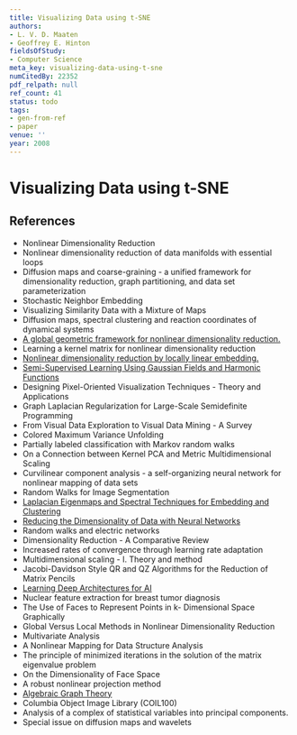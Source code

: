 ```yaml
---
title: Visualizing Data using t-SNE
authors:
- L. V. D. Maaten
- Geoffrey E. Hinton
fieldsOfStudy:
- Computer Science
meta_key: visualizing-data-using-t-sne
numCitedBy: 22352
pdf_relpath: null
ref_count: 41
status: todo
tags:
- gen-from-ref
- paper
venue: ''
year: 2008
---
```


# Visualizing Data using t-SNE

## References

- Nonlinear Dimensionality Reduction
- Nonlinear dimensionality reduction of data manifolds with essential loops
- Diffusion maps and coarse-graining - a unified framework for dimensionality reduction, graph partitioning, and data set parameterization
- Stochastic Neighbor Embedding
- Visualizing Similarity Data with a Mixture of Maps
- Diffusion maps, spectral clustering and reaction coordinates of dynamical systems
- [A global geometric framework for nonlinear dimensionality reduction.](./a-global-geometric-framework-for-nonlinear-dimensionality-reduction.md)
- Learning a kernel matrix for nonlinear dimensionality reduction
- [Nonlinear dimensionality reduction by locally linear embedding.](./nonlinear-dimensionality-reduction-by-locally-linear-embedding.md)
- [Semi-Supervised Learning Using Gaussian Fields and Harmonic Functions](./semi-supervised-learning-using-gaussian-fields-and-harmonic-functions.md)
- Designing Pixel-Oriented Visualization Techniques - Theory and Applications
- Graph Laplacian Regularization for Large-Scale Semidefinite Programming
- From Visual Data Exploration to Visual Data Mining - A Survey
- Colored Maximum Variance Unfolding
- Partially labeled classification with Markov random walks
- On a Connection between Kernel PCA and Metric Multidimensional Scaling
- Curvilinear component analysis - a self-organizing neural network for nonlinear mapping of data sets
- Random Walks for Image Segmentation
- [Laplacian Eigenmaps and Spectral Techniques for Embedding and Clustering](./laplacian-eigenmaps-and-spectral-techniques-for-embedding-and-clustering.md)
- [Reducing the Dimensionality of Data with Neural Networks](./reducing-the-dimensionality-of-data-with-neural-networks.md)
- Random walks and electric networks
- Dimensionality Reduction - A Comparative Review
- Increased rates of convergence through learning rate adaptation
- Multidimensional scaling - I. Theory and method
- Jacobi-Davidson Style QR and QZ Algorithms for the Reduction of Matrix Pencils
- [Learning Deep Architectures for AI](./learning-deep-architectures-for-ai.md)
- Nuclear feature extraction for breast tumor diagnosis
- The Use of Faces to Represent Points in k- Dimensional Space Graphically
- Global Versus Local Methods in Nonlinear Dimensionality Reduction
- Multivariate Analysis
- A Nonlinear Mapping for Data Structure Analysis
- The principle of minimized iterations in the solution of the matrix eigenvalue problem
- On the Dimensionality of Face Space
- A robust nonlinear projection method
- [Algebraic Graph Theory](./algebraic-graph-theory.md)
- Columbia Object Image Library (COIL100)
- Analysis of a complex of statistical variables into principal components.
- Special issue on diffusion maps and wavelets
